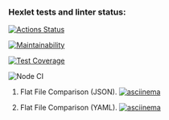 ### Hexlet tests and linter status:

[![Actions Status](https://github.com/TemaGolovin/frontend-project-46/workflows/hexlet-check/badge.svg)](https://github.com/TemaGolovin/frontend-project-46/actions)

[![Maintainability](https://api.codeclimate.com/v1/badges/3495063199468d7f8813/maintainability)](https://codeclimate.com/github/TemaGolovin/frontend-project-46/maintainability)

[![Test Coverage](https://api.codeclimate.com/v1/badges/3495063199468d7f8813/test_coverage)](https://codeclimate.com/github/TemaGolovin/frontend-project-46/test_coverage)

![Node CI](https://github.com/TemaGolovin/frontend-project-46/actions/workflows/nodejs.yml/badge.svg)

1. Flat File Comparison (JSON).
   [![asciinema](https://asciinema.org/a/XvzjgZvesNKQxpmB1qgBe3Uhx.svg)](https://asciinema.org/a/XvzjgZvesNKQxpmB1qgBe3Uhx)

2. Flat File Comparison (YAML).
   [![asciinema](https://asciinema.org/a/L7BTceFjIzOoJ85iJcgThcYe5.svg)](https://asciinema.org/a/L7BTceFjIzOoJ85iJcgThcYe5)
